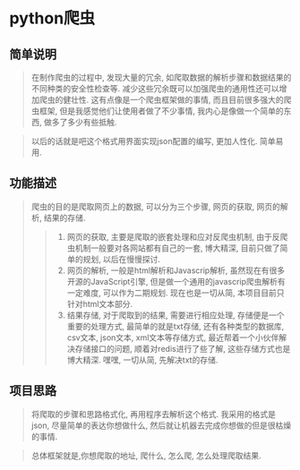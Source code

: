 # python爬虫

## 简单说明
> 在制作爬虫的过程中, 发现大量的冗余, 如爬取数据的解析步骤和数据结果的不同种类的安全性检查等. 减少这些冗余既可以加强爬虫的通用性还可以增加爬虫的健壮性. 这有点像是一个爬虫框架做的事情, 而且目前很多强大的爬虫框架, 但是我感觉他们让使用者做了不少事情, 我内心是像做一个简单的东西, 做多了多少有些抵触.

> 以后的话就是吧这个格式用界面实现json配置的编写, 更加人性化. 简单易用.

## 功能描述
> 爬虫的目的是爬取网页上的数据, 可以分为三个步骤, 网页的获取, 网页的解析, 结果的存储.
>> 1. 网页的获取, 主要是爬取的嵌套处理和应对反爬虫机制, 由于反爬虫机制一般要对各网站都有自己的一套, 博大精深, 目前只做了简单的规划, 以后在慢慢探讨.
>> 2. 网页的解析, 一般是html解析和Javascrip解析, 虽然现在有很多开源的JavaScript引擎, 但是做一个通用的javascrip爬虫解析有一定难度, 可以作为二期规划. 现在也是一切从简, 本项目目前只针对html文本部分.
>> 3. 结果存储, 对于爬取到的结果, 需要进行相应处理, 存储便是一个重要的处理方式, 最简单的就是txt存储, 还有各种类型的数据库, csv文本, json文本, xml文本等存储方式, 最近帮着一个小伙伴解决存储接口的问题, 顺着对redis进行了些了解, 这些存储方式也是博大精深. 嘿嘿, 一切从简, 先解决txt的存储.

## 项目思路
> 将爬取的步骤和思路格式化, 再用程序去解析这个格式. 我采用的格式是json, 尽量简单的表达你想做什么, 然后就让机器去完成你想做的但是很枯燥的事情.

> 总体框架就是,你想爬取的地址, 爬什么, 怎么爬, 怎么处理爬取结果.
